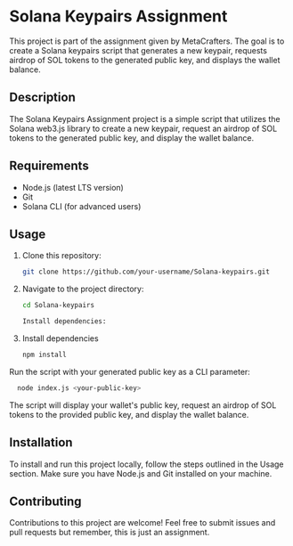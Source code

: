 # Solana Keypairs Assignment

This project is part of the assignment given by MetaCrafters. The goal is to create a Solana keypairs script that generates a new keypair, requests airdrop of SOL tokens to the generated public key, and displays the wallet balance.

## Description

The Solana Keypairs Assignment project is a simple script that utilizes the Solana web3.js library to create a new keypair, request an airdrop of SOL tokens to the generated public key, and display the wallet balance.

## Requirements

- Node.js (latest LTS version)
- Git
- Solana CLI (for advanced users)

## Usage

1. Clone this repository:
   ```bash
   git clone https://github.com/your-username/Solana-keypairs.git

2. Navigate to the project directory:

   ```bash
   cd Solana-keypairs

   Install dependencies:

3. Install dependencies
   
   ```bash
   npm install
   
Run the script with your generated public key as a CLI parameter:

   ```bash
     node index.js <your-public-key>
```
The script will display your wallet's public key, request an airdrop of SOL tokens to the provided public key, and display the wallet balance.

## Installation
To install and run this project locally, follow the steps outlined in the Usage section. Make sure you have Node.js and Git installed on your machine.

## Contributing
Contributions to this project are welcome! Feel free to submit issues and pull requests but remember, this is just an assignment.
